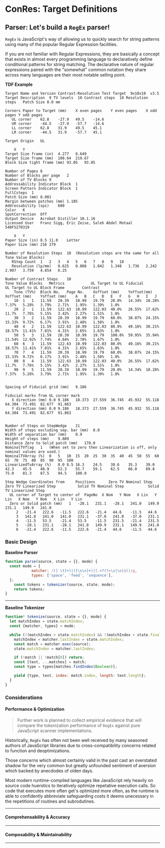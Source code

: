 ﻿# ConRes: Target Definitions

## Parser: Let's build a `RegEx` parser!

`RegEx` is JavaScript's way of allowing us to quickly search for string patterns using many of the popular Regular Expression facilities.

If you are not familiar with Regular Expressions, they are basically a concept that exists in almost every programming language to declaratively define conditional patterns for string matching. The declarative nature of regular expressions paired with the "somewhat" common notation they share across many languages are their most notable selling point.


<figcaption><b>TDF Example</b></figcaption>

```log
Target Name and Version	Contrast-Resolution Test Target  9x10x10  v3.5
Target Description 	9 TV levels  10 Contrast steps  10 Resolution steps   Patch Size 8.0 mm

Corners Paper to Target (mm)	X even pages	Y even pages	X odd pages	Y odd pages
   UL corner 	62.8	-27.9	49.5	-14.6
   UR corner 	-44.5	-27.9	-57.7	-14.6
   LL corner 	62.8	31.9	49.5	45.1
   LR corner 	-44.5	31.9	-57.7	45.1

Target Origin 	UL

	X	Y
Target Size frame (in)	4.277	8.649
Target Size frame (mm)	108.64	219.67
Block Size tight frame (mm)	93.05	93.05

Number of Pages	6
Number of Blocks per page	2
Number of TV Blocks	9
Addressability Indicator Block	1
Screen Pattern Indicator Block	1
FullCsteps 	1
Patch Size (mm)	8.001
Margin between patches (mm)	1.185
Addressability (spi)	600
Color	K
SpotCorrection	Off
Output Device	Acrobat Distiller 10.1.16
Licensed User	Franz Sigg, Eric Zeise, Saleh Abdel Motaal   540FS270319

	X	Y
Paper Size (in)	8.5	11.0	Letter
Paper Size (mm)	216	279

Number of Resolution Steps	10	(Resolution steps are the same for all Tone Value Blocks)
   RStep Count	1	2	3	4	5	6	7	8	9	10
   Resolution (lp/mm)	0.625	0.808	1.042	1.348	1.736	2.242	2.907	3.759	4.854	6.25

Number of Contrast Steps	10
Tone Value Blocks	Metrics			   UL Target to UL Fiducial		 UL Target to UL Block Frame		Contrast
	Tone (TV%)	Block No.	Page No.	Xoffset (mm)	Yoffset(mm)	Xoffset (mm)	Yoffset (mm)	A	B	C	D	E	F	G	H	I	J
	10	1	1	11.59	20.39	10.99	19.79	20.0%	14.34%	10.28%	7.37%	5.28%	3.79%	2.71%	1.95%	1.39%	1.0%
	20	2	1	11.59	122.63	10.99	122.03	40.0%	26.55%	17.62%	11.7%	7.76%	5.15%	3.42%	2.27%	1.51%	1.0%
	30	3	2	11.59	20.39	10.99	19.79	60.0%	38.07%	24.15%	15.33%	9.72%	6.17%	3.91%	2.48%	1.58%	1.0%
	40	4	2	11.59	122.63	10.99	122.03	80.0%	49.16%	30.21%	18.57%	11.41%	7.01%	4.31%	2.65%	1.63%	1.0%
	50	5	3	11.59	20.39	10.99	19.79	100.0%	59.95%	35.94%	21.54%	12.92%	7.74%	4.64%	2.78%	1.67%	1.0%
	60	6	3	11.59	122.63	10.99	122.03	80.0%	49.16%	30.21%	18.57%	11.41%	7.01%	4.31%	2.65%	1.63%	1.0%
	70	7	4	11.59	20.39	10.99	19.79	60.0%	38.07%	24.15%	15.33%	9.72%	6.17%	3.91%	2.48%	1.58%	1.0%
	80	8	4	11.59	122.63	10.99	122.03	40.0%	26.55%	17.62%	11.7%	7.76%	5.15%	3.42%	2.27%	1.51%	1.0%
	90	9	5	11.59	20.39	10.99	19.79	20.0%	14.34%	10.28%	7.37%	5.28%	3.79%	2.71%	1.95%	1.39%	1.0%


Spacing of Fiducial grid (mm)	9.186

Fiducial marks from UL corner mark
   X direction (mm)	0.0	9.186	18.373	27.559	36.745	45.932	55.118	64.304	73.491	82.677	91.863
   Y direction (mm)	0.0	9.186	18.373	27.559	36.745	45.932	55.118	64.304	73.491	82.677	91.863


Number of Steps on StepWedge	21
Width of steps excluding sep. bar (mm)	8.0
Width of separation bar (mm)	0.9
Height of steps (mm)	9.889
Distance Zero to Solid patch (mm)	178.0
NominalTVflag 	1	(When set to zero then Linearization is off, only nominal values are used.)
NominalTVArray (%) 	0	5	10	15	20	25	30	35	40	45	50	55	60	65	70	75	80	85	90	95	100
LinearizedTvArray (%) 	0.0	8.5	16.3	24.5	30.6	35.3	39.0	42.3	45.5	48.9	52.3	55.7	59.1	62.5	66.0	69.8	75.0	81.3	87.5	94.5	100.0

Step Wedge Coordinates from 	Positions	   Zero TV Nominal Step 		   Zero TV Linearized Step		    Solid TV Nominal Step 		    Solid TV Linearized Step
  UL corner of Target to center of 	PageNo 	X Nom 	Y Nom 	X Lin 	Y Lin	X Nom 	Y Nom 	X Lin 	Y Lin
  Zero or Solid patch (mm)	 1	 -28.1	 231.1	 -28.1	 241.0	 149.9	 231.1	 149.9	 241.0
	 2	 -21.4	 222.6	 -11.5	 222.6	 -21.4	 44.6	 -11.5	 44.6
	 3	 141.0	 241.0	 141.0	 231.1	 -37.0	 241.0	 -37.0	 231.1
	 4	 -11.5	 53.5	 -21.4	 53.5	 -11.5	 231.5	 -21.4	 231.5
	 5	 -28.1	 231.1	 -28.1	 241.0	 149.9	 231.1	 149.9	 241.0
	 6	 -21.4	 222.6	 -11.5	 222.6	 -21.4	 44.6	 -11.5	 44.6
```

<script type="module" src="./parser.spec.js"></script>

### Basic Design

<figcaption><b>Baseline Parser</b></figcaption>

```js
function parse(source, state = {}, mode) {
  const mode = {
			matcher: /([ \t]+)|([\s\n]+)|(.+?(?=\s|\n|$))/g,
			types: ['space', 'feed', 'sequence'],
  };
	const tokens = tokenizer(source, state, mode);
	return tokens;
}
```

---

<figcaption><b>Baseline Tokenizer</b></figcaption>

```js
function* tokenize(source, state = {}, mode) {
  let matchIndex = state.matchIndex;
  const {matcher, types} = mode;

  while (!(matchIndex > state.matchIndex) && !(matchIndex > state.finalIndex)) {
    matchIndex = matcher.lastIndex = state.matchIndex;
    const match = matcher.exec(source);
    state.matchIndex = matcher.lastIndex;

    if (!match || !match[0]) return;
    const [text, ...matches] = match;
    const type = types[matches.findIndex(Boolean)];

    yield {type, text, index: match.index, length: text.length};
  }
}
```

### Considerations

#### Performance & Optimization

<blockquote float-right>

Further work is planned to collect empirical evidence that will compare the tokenization performance of `RegEx` against pure JavaScript scanner implementations.

</blockquote>

Historically, `RegEx` has often not been well received by many seasoned authors of JavaScript libraries due to cross-compatibility concerns related to function and deoptimizations.

Those concerns which almost certainly valid in the past cast an overstated shadow for the very common but greatly unfounded sentiment of aversion which backed by anecdodes of olden days.

Most modern runtime-compiled languages like JavaScript rely heavily on source code huerstics to iteratively optimize repetative execution calls. So code that executes more often get's optimized more often, as the runtime is able to confidently abbreviate safeguarding costs it deems unecessary in the repetitions of routines and subrodutines.

<hr clear-both/>

#### Comprehensability & Accuracy

<hr clear-both/>

#### Composability & Maintainability

<hr clear-both/>

<style src="styles.css"></style>
